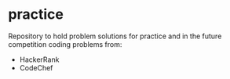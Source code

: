 # practice
Repository to hold problem solutions for practice and in the future competition coding problems from:
- HackerRank
- CodeChef
